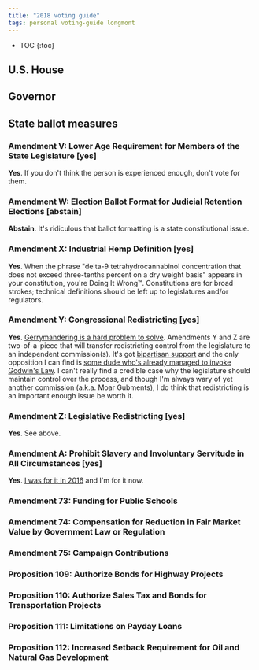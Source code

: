 ```yaml
---
title: "2018 voting guide"
tags: personal voting-guide longmont
---
```


* TOC
{:toc}

## U.S. House

## Governor

## State ballot measures

### Amendment V: Lower Age Requirement for Members of the State Legislature [yes]

**Yes**.
If you don't think the person is experienced enough, don't vote for them.

### Amendment W: Election Ballot Format for Judicial Retention Elections [abstain]

**Abstain**.
It's ridiculous that ballot formatting is a state constitutional issue.

### Amendment X: Industrial Hemp Definition [yes]

**Yes**.
When the phrase "delta-9 tetrahydrocannabinol concentration that does not exceed three-tenths percent on a dry weight basis" appears in your constitution, you're Doing It Wrong™.
Constitutions are for broad strokes; technical definitions should be left up to legislatures and/or regulators.

### Amendment Y: Congressional Redistricting [yes]

**Yes**.
[Gerrymandering is a hard problem to solve](https://fivethirtyeight.com/features/hating-gerrymandering-is-easy-fixing-it-is-harder/).
Amendments Y and Z are two-of-a-piece that will transfer redistricting control from the legislature to an independent commission(s).
It's got [bipartisan support](https://www.coloradoindependent.com/2018/05/17/voters-in-november-will-decide-whether-colorado-should-drastically-change-the-way-it-draws-political-lines/) and the only opposition I can find is [some dude who's already managed to invoke Godwin's Law](http://13issues.com/Welcome).
I can't really find a credible case why the legislature should maintain control over the process, and though I'm always wary of yet another commission (a.k.a. Moar Gubments), I do think that redistricting is an important enough issue be worth it.

### Amendment Z: Legislative Redistricting [yes]

**Yes**.
See above.

### Amendment A: Prohibit Slavery and Involuntary Servitude in All Circumstances [yes]

**Yes**.
[I was for it in 2016](https://www.facebook.com/pete.gadomski/posts/1132537846842585) and I'm for it now.

### Amendment 73: Funding for Public Schools

### Amendment 74: Compensation for Reduction in Fair Market Value by Government Law or Regulation

### Amendment 75: Campaign Contributions

### Proposition 109: Authorize Bonds for Highway Projects

### Proposition 110: Authorize Sales Tax and Bonds for Transportation Projects

### Proposition 111: Limitations on Payday Loans

### Proposition 112: Increased Setback Requirement for Oil and Natural Gas Development
